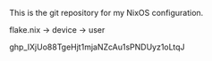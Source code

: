 This is the git repository for my NixOS configuration.


flake.nix -> device -> user

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
